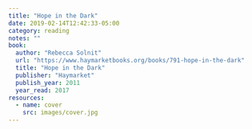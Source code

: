 ```yaml
---
title: "Hope in the Dark"
date: 2019-02-14T12:42:33-05:00
category: reading
notes: ""
book:
  author: "Rebecca Solnit"
  url: "https://www.haymarketbooks.org/books/791-hope-in-the-dark"
  title: "Hope in the Dark"
  publisher: "Haymarket"
  publish_year: 2011
  year_read: 2017
resources:
  - name: cover
    src: images/cover.jpg
---
```


